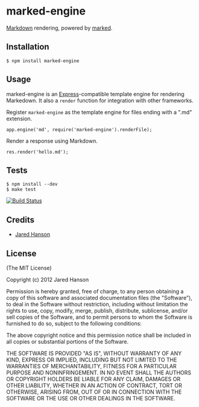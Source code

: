 # marked-engine

[Markdown](http://daringfireball.net/projects/markdown/) rendering, powered by
[marked](https://github.com/chjj/marked).

## Installation

    $ npm install marked-engine

## Usage

marked-engine is an [Express](http://expressjs.com/)-compatible template engine
for rendering Markedown.  It also a `render` function for integration with other
frameworks.

Register `marked-engine` as the template engine for files ending with a ".md"
extension.

    app.engine('md', require('marked-engine').renderFile);

Render a response using Markdown.

    res.render('hello.md');

## Tests

    $ npm install --dev
    $ make test

[![Build Status](https://secure.travis-ci.org/jaredhanson/marked-engine.png)](http://travis-ci.org/jaredhanson/marked-engine)

## Credits

  - [Jared Hanson](http://github.com/jaredhanson)

## License

(The MIT License)

Copyright (c) 2012 Jared Hanson

Permission is hereby granted, free of charge, to any person obtaining a copy of
this software and associated documentation files (the "Software"), to deal in
the Software without restriction, including without limitation the rights to
use, copy, modify, merge, publish, distribute, sublicense, and/or sell copies of
the Software, and to permit persons to whom the Software is furnished to do so,
subject to the following conditions:

The above copyright notice and this permission notice shall be included in all
copies or substantial portions of the Software.

THE SOFTWARE IS PROVIDED "AS IS", WITHOUT WARRANTY OF ANY KIND, EXPRESS OR
IMPLIED, INCLUDING BUT NOT LIMITED TO THE WARRANTIES OF MERCHANTABILITY, FITNESS
FOR A PARTICULAR PURPOSE AND NONINFRINGEMENT. IN NO EVENT SHALL THE AUTHORS OR
COPYRIGHT HOLDERS BE LIABLE FOR ANY CLAIM, DAMAGES OR OTHER LIABILITY, WHETHER
IN AN ACTION OF CONTRACT, TORT OR OTHERWISE, ARISING FROM, OUT OF OR IN
CONNECTION WITH THE SOFTWARE OR THE USE OR OTHER DEALINGS IN THE SOFTWARE.
